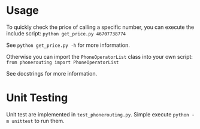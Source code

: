 # Usage

To quickly check the price of calling a specific number, you can execute the include script:
```python get_price.py 46707738774```

See `python get_price.py -h` for more information.

Otherwise you can import the `PhoneOperatorList` class into your own script:
```from phonerouting import PhoneOperatorList```

See docstrings for more information.

# Unit Testing

Unit test are implemented in `test_phonerouting.py`. Simple execute
```python -m unittest```
to run them.